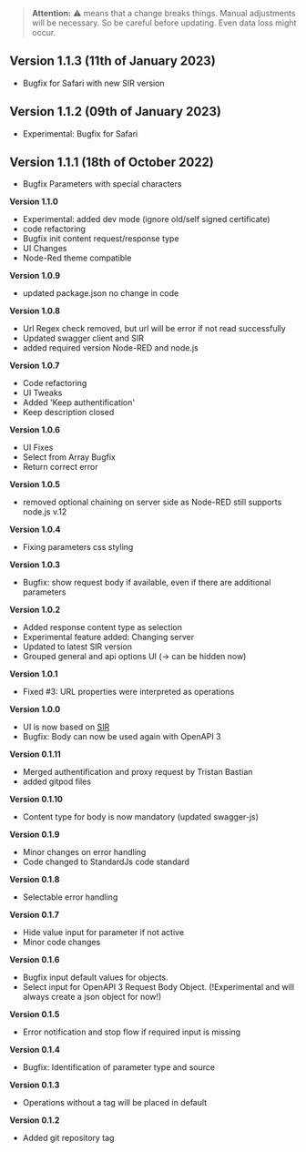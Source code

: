 > **Attention:** ⚠️ means that a change breaks things. Manual adjustments will be necessary. So be careful before updating. Even data loss might occur.

## Version 1.1.3 (11th of January 2023)
- Bugfix for Safari with new SIR version

## Version 1.1.2 (09th of January 2023)
- Experimental: Bugfix for Safari

## Version 1.1.1 (18th of October 2022)
- Bugfix Parameters with special characters

**Version 1.1.0**
- Experimental: added dev mode (ignore old/self signed certificate)
- code refactoring
- Bugfix init content request/response type
- UI Changes
- Node-Red theme compatible

**Version 1.0.9**
- updated package.json no change in code

**Version 1.0.8**
- Url Regex check removed, but url will be error if not read successfully
- Updated swagger client and SIR 
- added required version Node-RED and node.js 

**Version 1.0.7**
- Code refactoring
- UI Tweaks
- Added 'Keep authentification'
- Keep description closed 

**Version 1.0.6**
- UI Fixes
- Select from Array Bugfix
- Return correct error

**Version 1.0.5**

- removed optional chaining on server side as Node-RED still supports node.js v.12

**Version 1.0.4**

- Fixing parameters css styling

**Version 1.0.3**

- Bugfix: show request body if available, even if there are additional parameters

**Version 1.0.2**

- Added response content type as selection
- Experimental feature added: Changing server
- Updated to latest SIR version
- Grouped general and api options UI (-> can be hidden now)

**Version 1.0.1**

- Fixed #3: URL properties were interpreted as operations

**Version 1.0.0**

- UI is now based on [SIR](https://gitlab.com/2WeltenChris/svelte-integration-red)
- Bugfix: Body can now be used again with OpenAPI 3

**Version 0.1.11**

- Merged authentification and proxy request by Tristan Bastian
- added gitpod files

**Version 0.1.10**

- Content type for body is now mandatory (updated swagger-js)

**Version 0.1.9**

- Minor changes on error handling
- Code changed to StandardJs code standard

**Version 0.1.8**

- Selectable error handling

**Version 0.1.7**

- Hide value input for parameter if not active
- Minor code changes

**Version 0.1.6**

- Bugfix input default values for objects. 
- Select input for OpenAPI 3 Request Body Object. (!Experimental and will always create a json object for now!)

**Version 0.1.5**

- Error notification and stop flow if required input is missing

**Version 0.1.4**

- Bugfix: Identification of parameter type and source

**Version 0.1.3**

- Operations without a tag will be placed in default

**Version 0.1.2**

- Added git repository tag